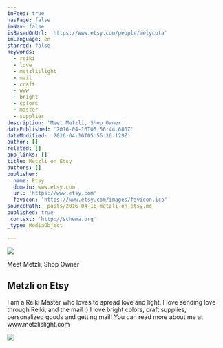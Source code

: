 ```yaml
---
inFeed: true
hasPage: false
inNav: false
isBasedOnUrl: 'https://www.etsy.com/people/melycota'
inLanguage: en
starred: false
keywords:
  - reiki
  - love
  - metzlislight
  - mail
  - craft
  - www
  - bright
  - colors
  - master
  - supplies
description: 'Meet Metzli, Shop Owner'
datePublished: '2016-04-16T05:56:44.680Z'
dateModified: '2016-04-16T05:56:16.129Z'
author: []
related: []
app_links: []
title: Metzli on Etsy
authors: []
publisher:
  name: Etsy
  domain: www.etsy.com
  url: 'https://www.etsy.com'
  favicon: 'https://www.etsy.com/images/favicon.ico'
sourcePath: _posts/2016-04-16-metzli-on-etsy.md
published: true
_context: 'http://schema.org'
_type: MediaObject

---
```

![](https://the-grid-user-content.s3-us-west-2.amazonaws.com/32b3eea1-cfe3-41d7-a47b-097688ae7eb0.jpg)

Meet Metzli, Shop Owner

<article style=""><h1>Metzli on Etsy</h1><p>I am a Reiki Master who loves to spread love and light. I love sending love through Reiki, and the mail :) I love bright colors, craft supplies, personalized goods and getting mail! You can read more about me at www.metzlislight.com</p><img src="https://img1.etsystatic.com/128/0/32954291/iusa_75x75.35474455_omkx.jpg" /></article>
